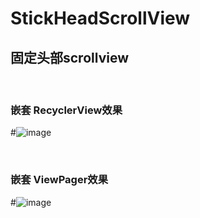 # StickHeadScrollView
## 固定头部scrollview
 
### 嵌套 RecyclerView效果
#![image](https://github.com/panch1993/StickHeadScrollView/blob/master/gif/rv.gif)   

 
### 嵌套 ViewPager效果
#![image](https://github.com/panch1993/StickHeadScrollView/blob/master/gif/vp.gif)   
